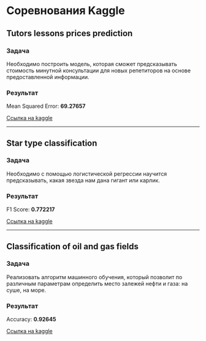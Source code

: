 <h1>Соревнования Kaggle</h1>

<h2> Tutors lessons prices prediction </h2> 
<h3>Задача</h3> 
<p>Необходимо построить модель, которая сможет предсказывать стоимость минутной консультации для новых репетиторов на основе предоставленной информации. </p>
<h3>Результат</h3>
<p>Mean Squared Error: <b>69.27657</b></p>
<a href="https://www.kaggle.com/competitions/tutors-lessons-prices-prediction/data">Ссылка на kaggle </a>

___

<h2> Star type classification</h2> 
<h3>Задача</h3> 
<p>Необходимо с помощью логистической регрессии научится предсказывать, какая звезда нам дана гигант или карлик. </p>
<h3>Результат</h3>
<p>F1 Score: <b>0.772217</b></p>
 <a href="https://www.kaggle.com/competitions/star-type-classification">Ссылка на kaggle </a>

___

<h2>Classification of oil and gas fields</h2> 
<h3>Задача</h3> 
<p>Реализовать алгоритм машинного обучения, который позволит по различным параметрам определить место залежей нефти и газа: на суше, на море. </p>
<h3>Результат</h3>
<p>Accuracy: <b>0.92645</b></p>
 <a href="https://www.kaggle.com/competitions/classification-of-oil-and-gas-fields/leaderboard">Ссылка на kaggle </a>




